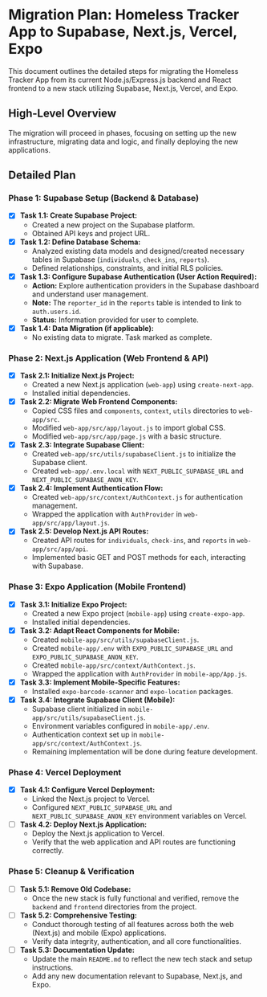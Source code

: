 # Migration Plan: Homeless Tracker App to Supabase, Next.js, Vercel, Expo

This document outlines the detailed steps for migrating the Homeless Tracker App from its current Node.js/Express.js backend and React frontend to a new stack utilizing Supabase, Next.js, Vercel, and Expo.

## High-Level Overview
The migration will proceed in phases, focusing on setting up the new infrastructure, migrating data and logic, and finally deploying the new applications.

## Detailed Plan

### Phase 1: Supabase Setup (Backend & Database)
- [x] **Task 1.1: Create Supabase Project:**
    - Created a new project on the Supabase platform.
    - Obtained API keys and project URL.
- [x] **Task 1.2: Define Database Schema:**
    - Analyzed existing data models and designed/created necessary tables in Supabase (`individuals`, `check_ins`, `reports`).
    - Defined relationships, constraints, and initial RLS policies.
- [x] **Task 1.3: Configure Supabase Authentication (User Action Required):**
    - **Action:** Explore authentication providers in the Supabase dashboard and understand user management.
    - **Note:** The `reporter_id` in the `reports` table is intended to link to `auth.users.id`.
    - **Status:** Information provided for user to complete.
- [x] **Task 1.4: Data Migration (if applicable):**
    - No existing data to migrate. Task marked as complete.

### Phase 2: Next.js Application (Web Frontend & API)
- [x] **Task 2.1: Initialize Next.js Project:**
    - Created a new Next.js application (`web-app`) using `create-next-app`.
    - Installed initial dependencies.
- [x] **Task 2.2: Migrate Web Frontend Components:**
    - Copied CSS files and `components`, `context`, `utils` directories to `web-app/src`.
    - Modified `web-app/src/app/layout.js` to import global CSS.
    - Modified `web-app/src/app/page.js` with a basic structure.
- [x] **Task 2.3: Integrate Supabase Client:**
    - Created `web-app/src/utils/supabaseClient.js` to initialize the Supabase client.
    - Created `web-app/.env.local` with `NEXT_PUBLIC_SUPABASE_URL` and `NEXT_PUBLIC_SUPABASE_ANON_KEY`.
- [x] **Task 2.4: Implement Authentication Flow:**
    - Created `web-app/src/context/AuthContext.js` for authentication management.
    - Wrapped the application with `AuthProvider` in `web-app/src/app/layout.js`.
- [x] **Task 2.5: Develop Next.js API Routes:**
    - Created API routes for `individuals`, `check-ins`, and `reports` in `web-app/src/app/api`.
    - Implemented basic GET and POST methods for each, interacting with Supabase.

### Phase 3: Expo Application (Mobile Frontend)
- [x] **Task 3.1: Initialize Expo Project:**
    - Created a new Expo project (`mobile-app`) using `create-expo-app`.
    - Installed initial dependencies.
- [x] **Task 3.2: Adapt React Components for Mobile:**
    - Created `mobile-app/src/utils/supabaseClient.js`.
    - Created `mobile-app/.env` with `EXPO_PUBLIC_SUPABASE_URL` and `EXPO_PUBLIC_SUPABASE_ANON_KEY`.
    - Created `mobile-app/src/context/AuthContext.js`.
    - Wrapped the application with `AuthProvider` in `mobile-app/App.js`.
- [x] **Task 3.3: Implement Mobile-Specific Features:**
    - Installed `expo-barcode-scanner` and `expo-location` packages.
- [x] **Task 3.4: Integrate Supabase Client (Mobile):**
    - Supabase client initialized in `mobile-app/src/utils/supabaseClient.js`.
    - Environment variables configured in `mobile-app/.env`.
    - Authentication context set up in `mobile-app/src/context/AuthContext.js`.
    - Remaining implementation will be done during feature development.

### Phase 4: Vercel Deployment
- [x] **Task 4.1: Configure Vercel Deployment:**
    - Linked the Next.js project to Vercel.
    - Configured `NEXT_PUBLIC_SUPABASE_URL` and `NEXT_PUBLIC_SUPABASE_ANON_KEY` environment variables on Vercel.
- [ ] **Task 4.2: Deploy Next.js Application:**
    - Deploy the Next.js application to Vercel.
    - Verify that the web application and API routes are functioning correctly.

### Phase 5: Cleanup & Verification
- [ ] **Task 5.1: Remove Old Codebase:**
    - Once the new stack is fully functional and verified, remove the `backend` and `frontend` directories from the project.
- [ ] **Task 5.2: Comprehensive Testing:**
    - Conduct thorough testing of all features across both the web (Next.js) and mobile (Expo) applications.
    - Verify data integrity, authentication, and all core functionalities.
- [ ] **Task 5.3: Documentation Update:**
    - Update the main `README.md` to reflect the new tech stack and setup instructions.
    - Add any new documentation relevant to Supabase, Next.js, and Expo.
